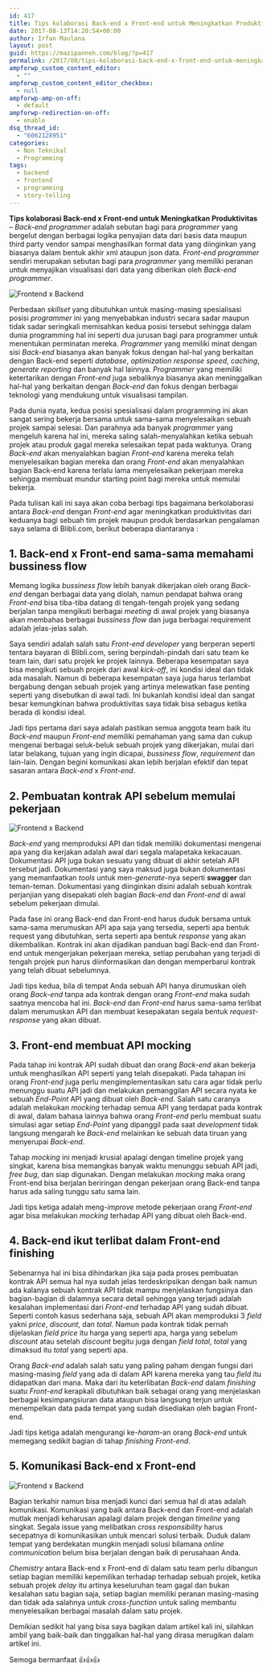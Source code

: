 ```yaml
---
id: 417
title: Tips kolaborasi Back-end x Front-end untuk Meningkatkan Produktivitas
date: 2017-08-13T14:20:54+00:00
author: Irfan Maulana
layout: post
guid: https://mazipanneh.com/blog/?p=417
permalink: /2017/08/tips-kolaborasi-back-end-x-front-end-untuk-meningkatkan-produktivitas/
ampforwp_custom_content_editor:
  - ""
ampforwp_custom_content_editor_checkbox:
  - null
ampforwp-amp-on-off:
  - default
ampforwp-redirection-on-off:
  - enable
dsq_thread_id:
  - "6062128951"
categories:
  - Non Teknikal
  - Programming
tags:
  - backend
  - frontend
  - programming
  - story-telling
---
```

**Tips kolaborasi Back-end x Front-end untuk Meningkatkan Produktivitas** &#8211; _Back-end programmer_ adalah sebutan bagi para _programmer_ yang bergelut dengan berbagai logika penyajian data dari basis data maupun third party vendor sampai menghasilkan format data yang diinginkan yang biasanya dalam bentuk akhir xml ataupun json data. _Front-end programmer_ sendiri merupakan sebutan bagi para _programmer_ yang memiliki peranan untuk menyajikan visualisasi dari data yang diberikan oleh _Back-end programmer_.

![Frontend x Backend](https://mazipan.github.io/wp-contents/images/frontend-x-backend-mazipanneh-1.png)

Perbedaan _skillset_ yang dibutuhkan untuk masing-masing spesialisasi posisi _programmer_ ini yang menyebabkan industri secara sadar maupun tidak sadar seringkali memisahkan kedua posisi tersebut sehingga dalam dunia programming hal ini seperti dua jurusan bagi para programmer untuk menentukan perminatan mereka. _Programmer_ yang memiliki minat dengan sisi _Back-end_ biasanya akan banyak fokus dengan hal-hal yang berkaitan dengan Back-end seperti _database_, _optimization response speed_, _caching_, _generate reporting_ dan banyak hal lainnya. _Programmer_ yang memiliki ketertarikan dengan _Front-end_ juga sebaliknya biasanya akan meninggalkan hal-hal yang berkaitan dengan _Back-end_ dan fokus dengan berbagai teknologi yang mendukung untuk visualisasi tampilan.

Pada dunia nyata, kedua posisi spesialisasi dalam programming ini akan sangat sering bekerja bersama untuk sama-sama menyelesaikan sebuah projek sampai selesai. Dan parahnya ada banyak _programmer_ yang mengeluh karena hal ini, mereka saling salah-menyalahkan ketika sebuah projek atau produk gagal mereka selesaikan tepat pada waktunya. Orang _Back-end_ akan menyalahkan bagian _Front-end_ karena mereka telah menyelesaikan bagian mereka dan orang _Front-end_ akan menyalahkan bagian Back-end karena terlalu lama menyelesaikan pekerjaan mereka sehingga membuat mundur starting point bagi mereka untuk memulai bekerja.

Pada tulisan kali ini saya akan coba berbagi tips bagaimana berkolaborasi antara _Back-end_ dengan _Front-end_ agar meningkatkan produktivitas dari keduanya bagi sebuah tim projek maupun produk berdasarkan pengalaman saya selama di Blibli.com, berikut beberapa diantaranya :

## 1. Back-end x Front-end sama-sama memahami bussiness flow

Memang logika _bussiness flow_ lebih banyak dikerjakan oleh orang _Back-end_ dengan berbagai data yang diolah, namun pendapat bahwa orang _Front-end_ bisa tiba-tiba datang di tengah-tengah projek yang sedang berjalan tanpa mengikuti berbagai _meeting_ di awal projek yang biasanya akan membahas berbagai _bussiness flow_ dan juga berbagai requirement adalah jelas-jelas salah.

Saya sendiri adalah salah satu _Front-end developer_ yang berperan seperti tentara bayaran di Blibli.com, sering berpindah-pindah dari satu team ke team lain, dari satu projek ke projek lainnya. Beberapa kesempatan saya bisa mengikuti sebuah projek dari awal _kick-off_, ini kondisi ideal dan tidak ada masalah. Namun di beberapa kesempatan saya juga harus terlambat bergabung dengan sebuah projek yang artinya melewatkan fase penting seperti yang disebutkan di awal tadi. Ini bukanlah kondisi ideal dan sangat besar kemungkinan bahwa produktivitas saya tidak bisa sebagus ketika berada di kondisi ideal.

Jadi tips pertama dari saya adalah pastikan semua anggota team baik itu _Back-end_ maupun _Front-end_ memiliki pemahaman yang sama dan cukup mengenai berbagai seluk-beluk sebuah projek yang dikerjakan, mulai dari latar belakang, tujuan yang ingin dicapai, _bussiness flow_, _requirement_ dan lain-lain. Dengan begini komunikasi akan lebih berjalan efektif dan tepat sasaran antara _Back-end_ x _Front-end_.

## 2. Pembuatan kontrak API sebelum memulai pekerjaan

![Frontend x Backend](https://mazipan.github.io/wp-contents/images/frontend-x-backend-mazipanneh-2.jpg)

_Back-end_ yang memproduksi API dan tidak memiliki dokumentasi mengenai apa yang dia kerjakan adalah awal dari segala malapetaka kekacauan. Dokumentasi API juga bukan sesuatu yang dibuat di akhir setelah API tersebut jadi. Dokumentasi yang saya maksud juga bukan dokumentasi yang memanfaatkan _tools_ untuk men-_generate_-nya seperti **swagger** dan teman-teman. Dokumentasi yang diinginkan disini adalah sebuah kontrak perjanjian yang disepakati oleh bagian _Back-end_ dan _Front-end_ di awal sebelum pekerjaan dimulai.

Pada fase ini orang Back-end dan Front-end harus duduk bersama untuk sama-sama merumuskan API apa saja yang tersedia, seperti apa bentuk request yang dibutuhkan, serta seperti apa bentuk _response_ yang akan dikembalikan. Kontrak ini akan dijadikan panduan bagi Back-end dan Front-end untuk mengerjakan pekerjaan mereka, setiap perubahan yang terjadi di tengah projek pun harus diinformasikan dan dengan memperbarui kontrak yang telah dibuat sebelumnya.

Jadi tips kedua, bila di tempat Anda sebuah API hanya dirumuskan oleh orang _Back-end_ tanpa ada kontrak dengan orang _Front-end_ maka sudah saatnya mencoba hal ini. _Back-end_ dan _Front-end_ harus sama-sama terlibat dalam merumuskan API dan membuat kesepakatan segala bentuk _request-response_ yang akan dibuat.

## 3. Front-end membuat API mocking

Pada tahap ini kontrak API sudah dibuat dan orang _Back-end_ akan bekerja untuk menghasilkan API seperti yang telah disepakati. Pada tahapan ini orang _Front-end_ juga perlu mengimplementasikan satu cara agar tidak perlu menunggu suatu API jadi dan melakukan pemanggilan API secara nyata ke sebuah _End-Point_ API yang dibuat oleh _Back-end_. Salah satu caranya adalah melakukan _mocking_ terhadap semua API yang terdapat pada kontrak di awal, dalam bahasa lainnya bahwa orang _Front-end_ perlu membuat suatu simulasi agar setiap _End-Point_ yang dipanggil pada saat _development_ tidak langsung mengarah ke _Back-end_ melainkan ke sebuah data tiruan yang menyerupai _Back-end_.

Tahap _mocking_ ini menjadi krusial apalagi dengan timeline projek yang singkat, karena bisa memangkas banyak waktu menunggu sebuah API jadi, _free bug_, dan siap digunakan. Dengan melakukan _mocking_ maka orang Front-end bisa berjalan beriringan dengan pekerjaan orang Back-end tanpa harus ada saling tunggu satu sama lain.

Jadi tips ketiga adalah meng-_improve_ metode pekerjaan orang _Front-end_ agar bisa melakukan _mocking_ terhadap API yang dibuat oleh Back-end.

## 4. Back-end ikut terlibat dalam Front-end finishing

Sebenarnya hal ini bisa dihindarkan jika saja pada proses pembuatan kontrak API semua hal nya sudah jelas terdeskripsikan dengan baik namun ada kalanya sebuah kontrak API tidak mampu menjelaskan fungsinya dan bagian-bagian di dalamnya secara detail sehingga yang terjadi adalah kesalahan implementasi dari _Front-end_ terhadap API yang sudah dibuat. Seperti contoh kasus sederhana saja, sebuah API akan memproduksi 3 _field_ yakni _price_, _discount_, dan _total_. Namun pada kontrak tidak pernah dijelaskan _field_ _price_ itu harga yang seperti apa, harga yang sebelum _discount_ atau setelah _discount_ begitu juga dengan _field_ _total_, _total_ yang dimaksud itu _total_ yang seperti apa.

Orang _Back-end_ adalah salah satu yang paling paham dengan fungsi dari masing-masing _field_ yang ada di dalam API karena mereka yang tau _field_ itu didapatkan dari mana. Maka dari itu keterlibatan _Back-end_ dalam _finishing_ suatu _Front-end_ kerapkali dibutuhkan baik sebagai orang yang menjelaskan berbagai kesimpangsiuran data ataupun bisa langsung terjun untuk menempelkan data pada tempat yang sudah disediakan oleh bagian Front-end.

Jadi tips ketiga adalah mengurangi ke-_haram_-an orang _Back-end_ untuk memegang sedikit bagian di tahap _finishing_ _Front-end_.

## 5. Komunikasi Back-end x Front-end

![Frontend x Backend](https://mazipan.github.io/wp-contents/images/frontend-x-backend-mazipanneh-3.jpeg)

Bagian terkahir namun bisa menjadi kunci dari semua hal di atas adalah komunikasi. Komunikasi yang baik antara Back-end dan Front-end adalah mutlak menjadi keharusan apalagi dalam projek dengan _timeline_ yang singkat. Segala issue yang melibatkan _cross responsibility_ harus secepatnya di komunikasikan untuk mencari solusi terbaik. Duduk dalam tempat yang berdekatan mungkin menjadi solusi bilamana _online communication_ belum bisa berjalan dengan baik di perusahaan Anda.

_Chemistry_ antara Back-end x Front-end di dalam satu team perlu dibangun setiap bagian memiliki kepemilikan terhadap terhadap sebuah projek, ketika sebuah projek _delay_ itu artinya keseluruhan team gagal dan bukan kesalahan satu bagian saja, setiap bagian memiliki peranan masing-masing dan tidak ada salahnya untuk _cross-function_ untuk saling membantu menyelesaikan berbagai masalah dalam satu projek.

Demikian sedikit hal yang bisa saya bagikan dalam artikel kali ini, silahkan ambil yang baik-baik dan tinggalkan hal-hal yang dirasa merugikan dalam artikel ini.

Semoga bermanfaat &#x1f44d;&#x1f44d;&#x1f44d;